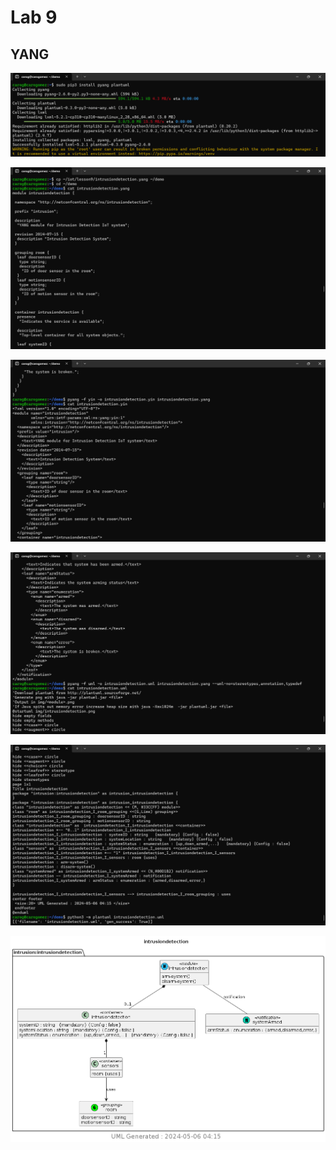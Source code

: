 # Lab 9
## YANG
![1](images/Screenshot(151).png)

![2](images/Screenshot(150).png)

![3](images/Screenshot(146).png)

![4](images/Screenshot(143).png)

![5](images/Screenshot(142).png)

![6](images/intrusiondetection.png)
